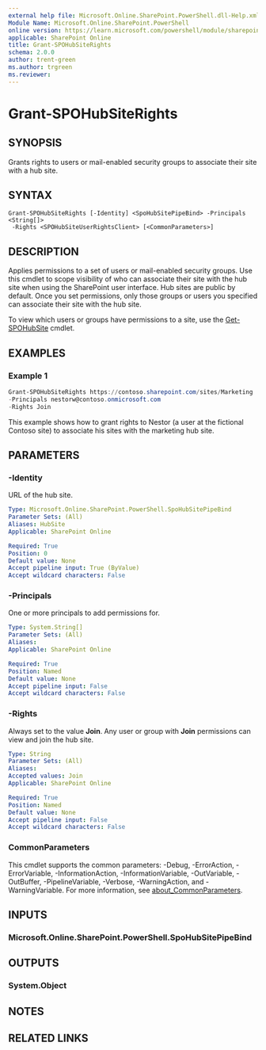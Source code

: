 ```yaml
---
external help file: Microsoft.Online.SharePoint.PowerShell.dll-Help.xml
Module Name: Microsoft.Online.SharePoint.PowerShell
online version: https://learn.microsoft.com/powershell/module/sharepoint-online/grant-spohubsiterights
applicable: SharePoint Online
title: Grant-SPOHubSiteRights
schema: 2.0.0
author: trent-green
ms.author: trgreen
ms.reviewer:
---
```


# Grant-SPOHubSiteRights

## SYNOPSIS

Grants rights to users or mail-enabled security groups to associate their site with a hub site.

## SYNTAX

```
Grant-SPOHubSiteRights [-Identity] <SpoHubSitePipeBind> -Principals <String[]>
 -Rights <SPOHubSiteUserRightsClient> [<CommonParameters>]
```

## DESCRIPTION

Applies permissions to a set of users or mail-enabled security groups. Use this cmdlet to scope visibility of who can associate their site with the hub site when using the SharePoint user interface. Hub sites are public by default. Once you set permissions, only those groups or users you specified can associate their site with the hub site.

To view which users or groups have permissions to a site, use the [Get-SPOHubSite](Get-SPOHubSite.md) cmdlet.

## EXAMPLES

### Example 1

```powershell
Grant-SPOHubSiteRights https://contoso.sharepoint.com/sites/Marketing
-Principals nestorw@contoso.onmicrosoft.com
-Rights Join
```

This example shows how to grant rights to Nestor (a user at the fictional Contoso site) to associate his sites with the marketing hub site.

## PARAMETERS

### -Identity

URL of the hub site.

```yaml
Type: Microsoft.Online.SharePoint.PowerShell.SpoHubSitePipeBind
Parameter Sets: (All)
Aliases: HubSite
Applicable: SharePoint Online

Required: True
Position: 0
Default value: None
Accept pipeline input: True (ByValue)
Accept wildcard characters: False
```

### -Principals

One or more principals to add permissions for.

```yaml
Type: System.String[]
Parameter Sets: (All)
Aliases:
Applicable: SharePoint Online

Required: True
Position: Named
Default value: None
Accept pipeline input: False
Accept wildcard characters: False
```

### -Rights

Always set to the value **Join**. Any user or group with **Join** permissions can view and join the hub site.

```yaml
Type: String
Parameter Sets: (All)
Aliases:
Accepted values: Join
Applicable: SharePoint Online

Required: True
Position: Named
Default value: None
Accept pipeline input: False
Accept wildcard characters: False
```

### CommonParameters
This cmdlet supports the common parameters: -Debug, -ErrorAction, -ErrorVariable, -InformationAction, -InformationVariable, -OutVariable, -OutBuffer, -PipelineVariable, -Verbose, -WarningAction, and -WarningVariable. For more information, see [about_CommonParameters](https://go.microsoft.com/fwlink/?LinkID=113216).

## INPUTS

### Microsoft.Online.SharePoint.PowerShell.SpoHubSitePipeBind

## OUTPUTS

### System.Object

## NOTES

## RELATED LINKS
